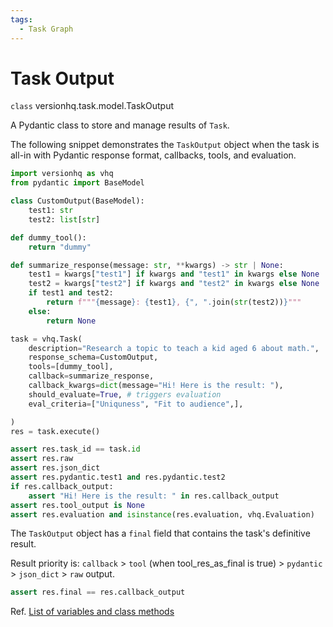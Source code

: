 ```yaml
---
tags:
  - Task Graph
---
```


# Task Output

<class>`class` versionhq.task.model.<bold>TaskOutput<bold></class>

A Pydantic class to store and manage results of `Task`.

The following snippet demonstrates the  `TaskOutput` object when the task is all-in with Pydantic response format, callbacks, tools, and evaluation.

```python
import versionhq as vhq
from pydantic import BaseModel

class CustomOutput(BaseModel):
    test1: str
    test2: list[str]

def dummy_tool():
    return "dummy"

def summarize_response(message: str, **kwargs) -> str | None:
    test1 = kwargs["test1"] if kwargs and "test1" in kwargs else None
    test2 = kwargs["test2"] if kwargs and "test2" in kwargs else None
    if test1 and test2:
        return f"""{message}: {test1}, {", ".join(str(test2))}"""
    else:
        return None

task = vhq.Task(
    description="Research a topic to teach a kid aged 6 about math.",
    response_schema=CustomOutput,
    tools=[dummy_tool],
    callback=summarize_response,
    callback_kwargs=dict(message="Hi! Here is the result: "),
    should_evaluate=True, # triggers evaluation
    eval_criteria=["Uniquness", "Fit to audience",],

)
res = task.execute()

assert res.task_id == task.id
assert res.raw
assert res.json_dict
assert res.pydantic.test1 and res.pydantic.test2
if res.callback_output:
    assert "Hi! Here is the result: " in res.callback_output
assert res.tool_output is None
assert res.evaluation and isinstance(res.evaluation, vhq.Evaluation)
```


The `TaskOutput` object has a `final` field that contains the task's definitive result.

Result priority is: `callback` > `tool` (when tool_res_as_final is true) > `pydantic` > `json_dict` > `raw` output.


```python
assert res.final == res.callback_output
```


Ref. <a href="/core/task/reference/#taskoutput">List of variables and class methods</a>
